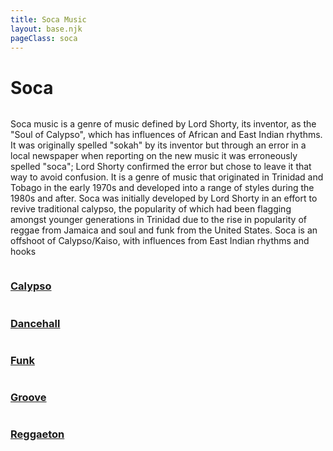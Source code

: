 ```yaml
---
title: Soca Music 
layout: base.njk
pageClass: soca
---
```

<h1 class="main-genre">Soca</h1>
<img src=""> <!-- image depicting the genre-->

<p class="summary">Soca music is a genre of music defined by Lord Shorty, its inventor, as the "Soul of Calypso", which has influences of African and East Indian rhythms. It was originally spelled "sokah" by its inventor but through an error in a local newspaper when reporting on the new music it was erroneously spelled "soca"; Lord Shorty confirmed the error but chose to leave it that way to avoid confusion. It is a genre of music that originated in Trinidad and Tobago in the early 1970s and developed into a range of styles during the 1980s and after. Soca was initially developed by Lord Shorty in an effort to revive traditional calypso, the popularity of which had been flagging amongst younger generations in Trinidad due to the rise in popularity of reggae from Jamaica and soul and funk from the United States. Soca is an offshoot of Calypso/Kaiso, with influences from East Indian rhythms and hooks <!-- summary of main genre here--> </p>

<!-- sub genre selection-->

<div class="sub">
    <a href="/calypso" class="sub-link">
<img src=""> <!-- image of popular album or artist from said sub-genre-->
<div class="sub-info">
<h3>Calypso<!--sub genre name--></h3>
<p><!-- short description of sub genre--></p>
</div>
</a>
</div>

<div class="sub">
    <a href="/dancehall" class="sub-link">
<img src=""> <!-- image of popular album or artist from said sub-genre-->
<div class="sub-info">
<h3>Dancehall<!--sub genre name--></h3>
<p><!-- short description of sub genre--></p>
</div>
</a>
</div>

<div class="sub">
    <a href="/funk" class="sub-link">
<img src=""> <!-- image of popular album or artist from said sub-genre-->
<div class="sub-info">
<h3>Funk<!--sub genre name--></h3>
<p><!-- short description of sub genre--></p>
</div>
</a>
</div>

<div class="sub">
    <a href="/groove" class="sub-link">
<img src=""> <!-- image of popular album or artist from said sub-genre-->
<div class="sub-info">
<h3>Groove<!--sub genre name--></h3>
<p><!-- short description of sub genre--></p>
</div>
</a>
</div>

<div class="sub">
    <a href="/reggaeton" class="sub-link">
<img src=""> <!-- image of popular album or artist from said sub-genre-->
<div class="sub-info">
<h3>Reggaeton<!--sub genre name--></h3>
<p><!-- short description of sub genre--></p>
</div>
</a>
</div>




